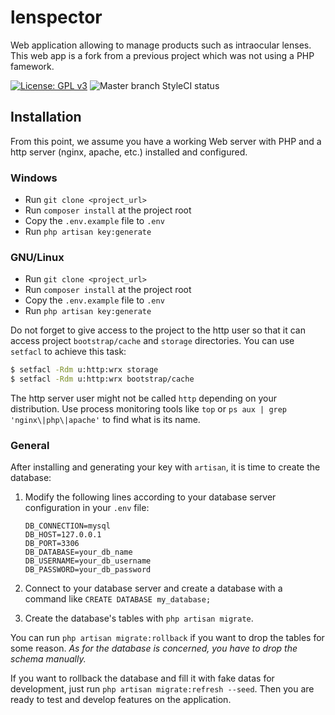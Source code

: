 # lenspector

Web application allowing to manage products such as intraocular lenses. This web app is a fork from a previous project which was not using a PHP famework.

[![License: GPL v3](https://img.shields.io/badge/License-GPL%20v3-blue.svg)](http://www.gnu.org/licenses/gpl-3.0) ![Master branch StyleCI status](https://styleci.io/repos/69327879/shield?style=flat&branch=master)

## Installation

From this point, we assume you have a working Web server with PHP and a http server (nginx, apache, etc.) installed and configured.

### Windows

* Run `git clone <project_url>`
* Run `composer install` at the project root
* Copy the `.env.example` file to `.env`
* Run `php artisan key:generate`

### GNU/Linux

* Run `git clone <project_url>`
* Run `composer install` at the project root
* Copy the `.env.example` file to `.env`
* Run `php artisan key:generate`

Do not forget to give access to the project to the http user so that it can access project `bootstrap/cache` and `storage` directories. You can use `setfacl` to achieve this task:

```bash
$ setfacl -Rdm u:http:wrx storage
$ setfacl -Rdm u:http:wrx bootstrap/cache
```

The http server user might not be called `http` depending on your distribution. Use process monitoring tools like `top` or `ps aux | grep 'nginx\|php\|apache'` to find what is its name.

### General

After installing and generating your key with `artisan`, it is time to create the database:

1. Modify the following lines according to your database server configuration in your `.env` file:

    ```
    DB_CONNECTION=mysql
    DB_HOST=127.0.0.1       
    DB_PORT=3306
    DB_DATABASE=your_db_name
    DB_USERNAME=your_db_username
    DB_PASSWORD=your_db_password
    ```
2. Connect to your database server and create a database with a command like `CREATE DATABASE my_database;`
3. Create the database's tables with `php artisan migrate`.

You can run `php artisan migrate:rollback` if you want to drop the tables for some reason. *As for the database is concerned, you have to drop the schema manually.*

If you want to rollback the database and fill it with fake datas for development, just run `php artisan migrate:refresh --seed`. Then you are ready to test and develop features on the application.
